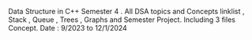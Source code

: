 Data Structure in C++ Semester 4 . All DSA topics and Concepts linklist , Stack , Queue , Trees , Graphs and Semester Project. 
Including 3 files Concept.
Date : 9/2023 to 12/1/2024 
